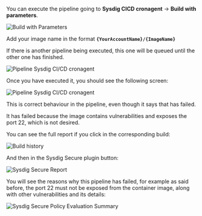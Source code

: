 You can execute the pipeline going to **Sysdig CICD cronagent** → **Build with parameters**.

![Build with Parameters](/sysdig/scenarios/monitor-lab07/assets/image16.png)

Add your image name in the format **`{YourAccountName}/{ImageName}`**

If there is another pipeline being executed, this one will be queued until the other one has finished.

![Pipeline Sysdig CI/CD cronagent](/sysdig/scenarios/monitor-lab07/assets/image17.png)

Once you have executed it, you should see the following screen:

![Pipeline Sysdig CI/CD cronagent](/sysdig/scenarios/monitor-lab07/assets/image18.png)

This is correct behaviour in the pipeline, even though it says that has failed.

It has failed because the image contains vulnerabilities and exposes the port 22, which is not desired.

You can see the full report if you click in the corresponding build:

![Build history](/sysdig/scenarios/monitor-lab07/assets/image19.png)

And then in the Sysdig Secure plugin button:

![Sysdig Secure Report](/sysdig/scenarios/monitor-lab07/assets/image20.png)

You will see the reasons why this pipeline has failed, for example as said before, the port 22 must not be exposed from the container image, along with other vulnerabilities and its details:

![Sysdig Secure Policy Evaluation Summary](/sysdig/scenarios/monitor-lab07/assets/image21.png)
